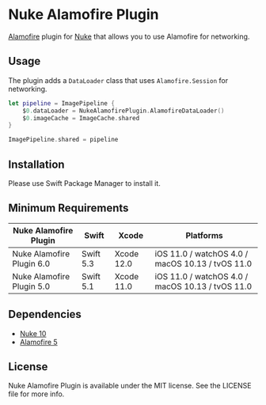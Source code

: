 # Nuke Alamofire Plugin

[Alamofire](https://github.com/Alamofire/Alamofire) plugin for [Nuke](https://github.com/kean/Nuke) that allows you to use Alamofire for networking.

## Usage

The plugin adds a `DataLoader` class that uses `Alamofire.Session` for networking.

```swift
let pipeline = ImagePipeline {
    $0.dataLoader = NukeAlamofirePlugin.AlamofireDataLoader()
    $0.imageCache = ImageCache.shared
}

ImagePipeline.shared = pipeline
```

## Installation

Please use Swift Package Manager to install it.

## Minimum Requirements

| Nuke Alamofire Plugin            | Swift                 | Xcode                | Platforms                                          |
|----------------------------------|-----------------------|----------------------|----------------------------------------------------|
| Nuke Alamofire Plugin 6.0      | Swift 5.3       | Xcode 12.0      | iOS 11.0 / watchOS 4.0 / macOS 10.13 / tvOS 11.0  |
| Nuke Alamofire Plugin 5.0      | Swift 5.1       | Xcode 11.0      | iOS 11.0 / watchOS 4.0 / macOS 10.13 / tvOS 11.0  | 

## Dependencies

- [Nuke 10](https://github.com/kean/Nuke)
- [Alamofire 5](https://github.com/Alamofire/Alamofire)

## License

Nuke Alamofire Plugin is available under the MIT license. See the LICENSE file for more info.
